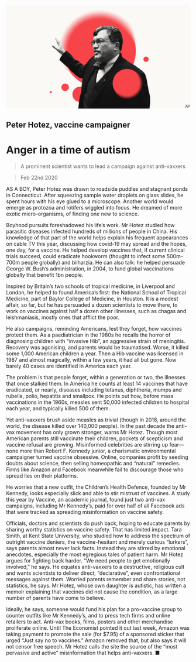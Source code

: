 ![](./images/20200222_USD001_0.jpg)

## Peter Hotez, vaccine campaigner

# Anger in a time of autism

> A prominent scientist wants to lead a campaign against anti-vaxxers

> Feb 22nd 2020

AS A BOY, Peter Hotez was drawn to roadside puddles and stagnant ponds in Connecticut. After squeezing sample water droplets on glass slides, he spent hours with his eye glued to a microscope. Another world would emerge as protozoa and rotifers wiggled into focus. He dreamed of more exotic micro-organisms, of finding one new to science.

Boyhood pursuits foreshadowed his life’s work. Mr Hotez studied how parasitic diseases infected hundreds of millions of people in China. His knowledge of that part of the world helps explain his frequent appearances on cable TV this year, discussing how covid-19 may spread and the hopes, one day, for a vaccine. He helped develop vaccines that, if current clinical trials succeed, could eradicate hookworm (thought to infect some 500m-700m people globally) and bilharzia. He can also talk: he helped persuade George W. Bush’s administration, in 2004, to fund global vaccinations globally that benefit 1bn people.

Inspired by Britain’s two schools of tropical medicine, in Liverpool and London, he helped to found America’s first: the National School of Tropical Medicine, part of Baylor College of Medicine, in Houston. It is a modest affair, so far, but he has persuaded a dozen scientists to move there, to work on vaccines against half a dozen other illnesses, such as chagas and leishmaniasis, mostly ones that afflict the poor.

He also campaigns, reminding Americans, lest they forget, how vaccines protect them. As a paediatrician in the 1980s he recalls the horror of diagnosing children with “invasive Hib”, an aggressive strain of meningitis. Recovery was agonising, and parents would be traumatised. Worse, it killed some 1,000 American children a year. Then a Hib vaccine was licensed in 1987 and almost magically, within a few years, it had all but gone. Now barely 40 cases are identified in America each year.

The problem is that people forget, within a generation or two, the illnesses that once stalked them. In America he counts at least 14 vaccines that have eradicated, or nearly, diseases including tetanus, diphtheria, mumps and rubella, polio, hepatitis and smallpox. He points out how, before mass vaccinations in the 1960s, measles sent 50,000 infected children to hospital each year, and typically killed 500 of them.

Yet anti-vaxxers brush aside measles as trivial (though in 2018, around the world, the disease killed over 140,000 people). In the past decade the anti-vax movement has only grown stronger, warns Mr Hotez. Though most American parents still vaccinate their children, pockets of scepticism and vaccine refusal are growing. Misinformed celebrities are stirring up fear—none more than Robert F. Kennedy junior, a charismatic environmental campaigner turned vaccine obsessive. Online, companies profit by seeding doubts about science, then selling homeopathic and “natural” remedies. Firms like Amazon and Facebook meanwhile fail to discourage those who spread lies on their platforms.

He worries that a new outfit, the Children’s Health Defence, founded by Mr Kennedy, looks especially slick and able to stir mistrust of vaccines. A study this year by Vaccine, an academic journal, found just two anti-vax campaigns, including Mr Kennedy’s, paid for over half of all Facebook ads that were tracked as spreading misinformation on vaccine safety.

Officials, doctors and scientists do push back, hoping to educate parents by sharing worthy statistics on vaccine safety. That has limited impact. Tara Smith, at Kent State University, who studied how to address the spectrum of outright vaccine deniers, the vaccine-hesitant and merely curious “lurkers”, says parents almost never lack facts. Instead they are stirred by emotional anecdotes, especially the most egregious tales of patient harm. Mr Hotez argues for fighting back harder. “We need people to get emotionally involved,” he says. He equates anti-vaxxers to a destructive, religious cult and wants scientists to deliver direct, “declarative”, even confrontational messages against them. Worried parents remember and share stories, not statistics, he says. Mr Hotez, whose own daughter is autistic, has written a memoir explaining that vaccines did not cause the condition, as a large number of parents have come to believe.

Ideally, he says, someone would fund his plan for a pro-vaccine group to counter outfits like Mr Kennedy’s, and to press tech firms and online retailers to act. Anti-vax books, films, posters and other merchandise proliferate online. Until The Economist pointed it out last week, Amazon was taking payment to promote the sale (for $7.95) of a sponsored sticker that urged “Just say no to vaccines.” Amazon removed that, but also says it will not censor free speech. Mr Hotez calls the site the source of the “most pervasive and active” misinformation that helps anti-vaxxers. ■